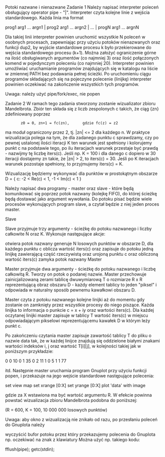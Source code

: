 Potoki nazwane i nienazwane
Zadanie 1
Należy napisać interpreter poleceń obsługujący operator pipe - "|". Interpreter czyta kolejne linie z wejścia standardowego. Każda linia ma format

prog1 arg1 ... argn1 | prog2 arg1 ... argn2 | ... | progN arg1 ... argnN

Dla takiej linii interpreter powinien uruchomić wszystkie N poleceń w osobnych procesach, zapewniając przy użyciu potoków nienazwanych oraz funkcji dup2, by wyjście standardowe procesu k było przekierowane do wejścia standardowego procesu (k+1). Można założyć ograniczenie górne na ilość obsługiwanych argumentów (co najmniej 3) oraz ilość połączonych komend w pojedynczym poleceniu (co najmniej 20). Interpreter powinien umożliwiać uruchamianie programów znajdujących się w katalogu na liście w zmiennej PATH bez podawania pełnej ścieżki. Po uruchomieniu ciągu programów składających się na pojeczyne polecenie (linijkę) interpreter powinien oczekiwać na zakończenie wszystkich tych programów.

Uwaga: należy użyć pipe/fork/exec, nie popen


Zadanie 2
W ramach tego zadania stworzony zostanie wizualizator zbioru Mandelbrota. Zbiór ten składa się z liczb zespolonych c takich, że ciąg {zn} zdefiniowany poprzez

           z0 = 0, zn+1 = fc(zn),      gdzie fc(z) = z2

ma moduł ograniczony przez 2, tj. |zn| <= 2 dla każdego n. W praktyce wizualizacja polega na tym, że dla zadanego punktu c sprawdzamy, czy po pewnej ustalonej ilości iteracji K ten warunek jest spełniony i kolorujemy punkt c na podstawie tego, po ilu iteracjach warunek przestaje być prawdą - nazwijmy tę liczbę iters(c). Jeśli np. K = 100 i dla danego c dopiero w 30 iteracji dostajemy zn takie, że |zn| > 2, to iters(c) = 30. Jeśli po K iteracjach warunek pozostaje spełniony, to przyjmujemy iters(c) = K.

Wizualizację będziemy wykonywać dla punktów w prostokątnym obszarze D = { c: -2 < Re(c) < 1, -1 < Im(c) < 1 }

Należy napisać dwa programy - master oraz slave - które będą komunikować się poprzez potok nazwany (kolejkę FIFO), do której ścieżkę będą dostawać jako argument wywołania. Do potoku pisać będzie wiele procesów wykonujących program slave, a czytał będzie z niej jeden proces master.

Slave

Slave przyjmuje trzy argumenty - ścieżkę do potoku nazwanego i liczby całkowite N oraz K. Wykonuje następujące akcje:

otwiera potok nazwany
generuje N losowych punktów w obszarze D, dla każdego punktu c oblicza wartość iters(c) oraz zapisuje do potoku jedną linijkę zawierającą część rzeczywistą oraz urojoną punktu c oraz obliczoną wartość iters(c)
zamyka potok nazwany
Master

Master przyjmuje dwa argumenty - ścieżkę do potoku nazwanego i liczbę całkowitą R. Tworzy on potok o podanej nazwie. Master przechowuje zainicjalizowaną zerami tablicę dwuwymiarową T o rozmiarze R x R reprezentującą obraz obszaru D - każdy element tablicy to jeden "piksel" i odpowiada w naturalny sposób pewnemu kawałkowi obszaru D.

Master czyta z potoku nazwanego kolejne linijki aż do momentu gdy zostanie on zamknięty przez wszystkie procesy do niego piszące. Każda linijka to informacja o punkcie c = x + iy oraz wartości iters(c). Dla każdej oczytanej linijki master zapisuje w tablicy T wartość iters(c) w miejscu odpowiadającym pikselowi reprezentującemu kawałek D w którym leży punkt c.

Po zakończeniu czytania master zapisuje zawartość tablicy T do pliku o nazwie data tak, że w każdej linijce znajdują się oddzielone białymi znakami wartości indeksów i, j oraz wartość T[i][j], w kolejności takiej jak w poniższym przykładzie:

0 0 10
0 1 35
0 2 11
1 0 5
1 1 77

itd. Następnie master uruchamia program Gnuplot przy użyciu funkcji popen, i przekazuje na jego wejście standardowe następujące polecenia:

set view map
set xrange [0:X]
set yrange [0:X]
plot 'data' with image

gdzie za X wstawiona ma być wartość argumentu R. W efekcie powinna powstać wizualizacja zbioru Mandelbrota podobna do poniższej:



(R = 600, K = 100, 10 000 000 losowych punktów)

Uwaga: aby okno z wizualizacją nie znikało od razu, po przesłaniu poleceń do Gnuplota należy

wyczyścić bufor potoku przez który przekazujemy polecenia do Gnuplota
np. oczekiwać na znak z klawiatury
Można użyć np. takiego kodu:

fflush(pipe);
getc(stdin);